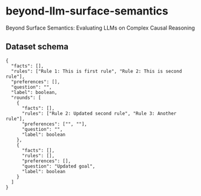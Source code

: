 # beyond-llm-surface-semantics
Beyond Surface Semantics: Evaluating LLMs on Complex Causal Reasoning


## Dataset schema

```
{
  "facts": [],
  "rules": ["Rule 1: This is first rule", "Rule 2: This is second rule"],
  "preferences": [],
  "question": "",
  "label": boolean,
  "rounds": [
    {
      "facts": [],
      "rules": ["Rule 2: Updated second rule", "Rule 3: Another rule"],
      "preferences": ["", ""],
      "question": "",
      "label": boolean
    },
    {
      "facts": [],
      "rules": [],
      "preferences": [],
      "question": "Updated goal",
      "label": boolean
    }
  ]
}
```

